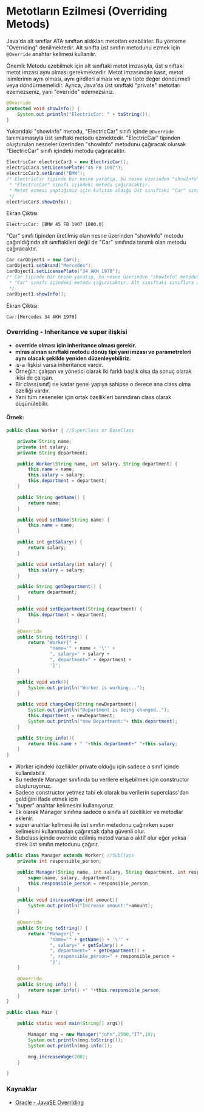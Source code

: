 # Metotların Ezilmesi (Overriding Metods)

Java'da alt sınıflar ATA sınıftan aldıkları metotları ezebilirler. Bu yönteme "Overriding" denilmektedir. Alt sınıfta üst sınıfın metodunu ezmek için `@Override` anahtar kelimesi kullanılır.

Önemli: Metodu ezebilmek için alt sınıftaki metot imzasıyla, üst sınıftaki metot imzası aynı olması gerekmektedir. Metot imzasından kasıt, metot isimlerinin aynı olması, aynı girdileri alması ve aynı tipte değer döndürmeli veya döndürmemelidir. Ayrıca, Java'da üst sınıftaki "private" metotları ezemezseniz, yani "override" edemezsiniz.

```java
@Override
protected void showInfo() {
	System.out.println("ElectricCar: " + toString());
}
```

Yukarıdaki "showInfo" metodu, "ElectricCar" sınıfı içinde `@Override` tanımlamasıyla üst sınıftaki metodu ezmektedir. "ElectricCar" tipinden oluşturulan nesneler üzerinden "showInfo" metodunu çağıracak olursak "ElectricCar" sınıfı içindeki metodu çağıracaktır.

```java
ElectricCar electricCar3 = new ElectricCar();
electricCar3.setLicensePlate("45 FB 1907");
electricCar3.setBrand("BMW");
/* ElectricCar tipinde bir nesne yaratıp, bu nesne üzerinden "showInfo" metodunu çağırdığımızda,
 * "ElectricCar" sınıfı içindeki metodu çağıracaktır. 
 * Metot ezmesi yaptığımız için kalıtım aldığı üst sınıftaki "Car" sınıfındaki "showInfo" metodunu çağırmayacaktır.
 */
electricCar3.showInfo();
```

Ekran Çıktısı:

```terminal
ElectricCar: [BMW 45 FB 1907 1000.0]
```

"Car" sınıfı tipinden üretilmiş olan nesne üzerinden "showInfo" metodu çağırıldığında alt sınıftakileri değil de "Car" sınıfında tanımlı olan metodu çağıracaktır.

```java
Car carObject1 = new Car();
carObject1.setBrand("Mercedes");
carObject1.setLicensePlate("34 AKH 1970");
/* Car tipinde bir nesne yaratıp, bu nesne üzerinden "showInfo" metodunu çağırdığımızda,
 * "Car" sınıfı içindeki metodu çağıracaktır. Alt sınıftaki sınıflara ait metotları çağırmayacaktır.
 */
carObject1.showInfo();
```

Ekran Çıktısı:

```terminal
Car:[Mercedes 34 AKH 1970]
```

### Overriding - Inheritance ve super ilişkisi

- ****override** olması için inheritance olması gerekir.**
- **miras alınan sınıftaki metodu dönüş tipi yani imzası ve parametreleri aynı olacak şekilde yeniden düzenleyebiliriz.**
- is-a ilişkisi varsa inheritance vardır.
- Örneğin: çalışan ve yönetici olarak iki farklı başlık olsa da sonuç olarak ikisi de çalışan.
- Bir class(sınıf) ne kadar genel yapıya sahipse o derece ana class olma özelliği vardır.
- Yani tüm neseneler için ortak özellikleri barındıran class olarak düşünülebilir.

#### Örnek:
```java
public class Worker { //SuperClass or BaseClass

    private String name;
    private int salary;
    private String department;

    public Worker(String name, int salary, String department) {
        this.name = name;
        this.salary = salary;
        this.department = department;
    }

    public String getName() {
        return name;
    }

    public void setName(String name) {
        this.name = name;
    }

    public int getSalary() {
        return salary;
    }

    public void setSalary(int salary) {
        this.salary = salary;
    }

    public String getDepartment() {
        return department;
    }

    public void setDepartment(String department) {
        this.department = department;
    }

    @Override
    public String toString() {
        return "Worker{" +
                "name='" + name + '\'' +
                ", salary=" + salary +
                ", department=" + department +
                '}';
    }

    public void work(){
        System.out.println("Worker is working...");
    }

    public void changeDep(String newDepartment){
        System.out.println("Department is being changed..");
        this.department = newDepartment;
        System.out.println("new Department:"+ this.department);
    }

    public String info(){
        return this.name + " "+this.department+" "+this.salary;
    }
}
```

- Worker içindeki özellikler private olduğu için sadece o sınıf içinde kullanılabilir.
- Bu nedenle Manager sınıfında bu verilere erişebilmek için constructor oluşturuyoruz.
- Sadece constructor yetmez tabi ek olarak bu verilerin superclass'dan geldiğini ifade etmek için
- "super" anahtar kelimesini kullanıyoruz.
- Ek olarak Manager sınıfına sadece o sınıfa ait özellikler ve metodlar eklenir.
- super anahtar kelimesi ile üst sınıfın metedonu çağırırken super kelimesini kullanmadan çağırırsak daha güvenli olur.
- Subclass içinde override edilmiş metod varsa o aktif olur eğer yoksa direk üst sınıfın metodunu çağırır.

```java
public class Manager extends Worker{ //SubClass
    private int responsible_person;

    public Manager(String name, int salary, String department, int responsible_person) {
        super(name, salary, department);
        this.responsible_person = responsible_person;
    }

    public void increaseWage(int amount){
        System.out.println("İncrease amount:"+amount);
    }

    @Override
    public String toString() {
        return "Manager{" +
                "name='" + getName() + '\'' +
                ", salary=" + getSalary() +
                ", department=" + getDepartment() +
                ", responsible_person=" + responsible_person +
                '}';
    }

    @Override
    public String info() {
        return super.info() +" "+this.responsible_person;
    }
}
```

```java
public class Main {

    public static void main(String[] args){

        Manager mng = new Manager("john",2500,"IT",10);
        System.out.println(mng.toString());
        System.out.println(mng.info());

        mng.increaseWage(200);
    }

}
```

### Kaynaklar

- [Oracle - JavaSE Overriding](https://docs.oracle.com/javase/tutorial/java/IandI/override.html)

